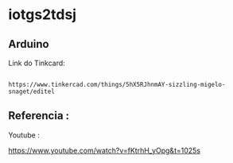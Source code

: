 # iotgs2tdsj

## Arduino

Link do Tinkcard:

```

https://www.tinkercad.com/things/5hX5RJhnmAY-sizzling-migelo-snaget/editel

```


## Referencia :

Youtube :

https://www.youtube.com/watch?v=fKtrhH_yOpg&t=1025s
